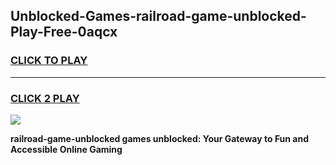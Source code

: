 
## Unblocked-Games-railroad-game-unblocked-Play-Free-0aqcx
<h3>
<a href="https://premium76.site?title=railroad-game-unblocked&ref=20A">CLICK TO PLAY</a></h3>
<hr>

<h3>
<a href="https://premium76.site?title=railroad-game-unblocked&ref=20A">CLICK 2 PLAY</a>
  
</h3>

<a href="https://premium76.site?title=railroad-game-unblocked&ref=20A"><img src="https://clearcache.store/games.png"></a>


**railroad-game-unblocked games unblocked: Your Gateway to Fun and Accessible Online Gaming**
